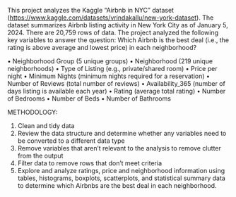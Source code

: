 This project analyzes the Kaggle “Airbnb in NYC” dataset (https://www.kaggle.com/datasets/vrindakallu/new-york-dataset). 
The dataset summarizes Airbnb listing activity in New York City as of January 5, 2024. 
There are 20,759 rows of data. 
The project analyzed the following key variables to answer the question: Which Airbnb is the best deal (i.e., the rating is above average and lowest price) in each neighborhood? 

• Neighborhood Group (5 unique groups) 
• Neighborhood (219 unique neighborhoods) 
• Type of Listing (e.g., private/shared room) 
• Price per night • Minimum Nights (minimum nights required for a reservation) 
• Number of Reviews (total number of reviews) 
• Availability_365 (number of days listing is available each year) 
• Rating (average total rating) 
• Number of Bedrooms • Number of Beds • Number of Bathrooms

METHODOLOGY: 
1. Clean and tidy data
2. Review the data structure and determine whether any variables need to be converted to a different data type
3. Remove variables that aren’t relevant to the analysis to remove clutter from the output
4. Filter data to remove rows that don’t meet criteria
5. Explore and analyze ratings, price and neighborhood information using tables, histograms, boxplots, scatterplots, and statistical summary data to determine which Airbnbs are the best deal in each neighborhood.

